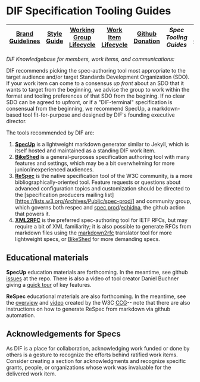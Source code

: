 # DIF Specification Tooling Guides

|[Brand Guidelines](brand-guidelines.md)|[Style Guide](style-guide.md)|[Working Group Lifecycle](working-group-lifecycle.md)|[Work Item Lifecycle](work-item-lifecycle.md)|[Github Donation](github-donation.md)|*Spec Tooling Guides*|[Code of Conduct](code-of-conduct.md)|
|---|---|---|---|---|---|---|


*DIF Knowledgebase for members, work items, and communications:*

DIF recommends picking the spec-authoring tool most appropriate to the target audience and/or target Standards Development Organization (SDO).  If your work item can come to a consensus *up front* about an SDO that it wants to target from the beginning, we advise the group to work within the format and tooling preferences of that SDO from the begining.  If no clear SDO can be agreed to upfront, or if a "DIF-terminal" specification is consensual from the beginning, we recommend SpecUp, a markdown-based tool fit-for-purpose and designed by DIF's founding executive director.

The tools recommended by DIF are:
1. **[SpecUp](https://github.com/decentralized-identity/spec-up)** is a lightweight markdown generator similar to Jekyll, which is itself hosted and maintained as a standing DIF work item. 
2. **[BikeShed](https://tabatkins.github.io/bikeshed/)** is a general-purposes specification authoring tool with many features and settings, which may be a bit overwhelming for more junior/inexperienced audiences.
3. **[ReSpec](https://respec.org/docs/)** is the native specification tool of the W3C community, is a more bibliographically-oriented tool. Feature requests or questions about advanced configuration topics and customization should be directed to the [specification producers mailing list][https://lists.w3.org/Archives/Public/spec-prod/] and community group, which governs both respec and [spec prod](https://w3c.github.io/spec-prod/)/[echidna](https://w3c.github.io/spec-prod/#deploy-to-w3c-using-echidna), the github action that powers it.
4. **[XML2RFC](http://xml2rfc.tools.ietf.org/)** is the preferred spec-authoring tool for IETF RFCs, but may require a bit of XML familiarity; it is also possible to generate RFCs from markdown files using the [markdown2rfc](https://github.com/oauthstuff/markdown2rfc) translator tool for more lightweight specs, or [BikeShed](https://tabatkins.github.io/bikeshed/) for more demanding specs.

## Educational materials

**SpecUp** education materials are forthcoming. In the meantime, see github [issues](https://github.com/decentralized-identity/spec-up/issues) at the repo. There is also a video of tool creator Daniel Buchner giving a [quick tour](https://www.youtube.com/watch?v=sfMc5Has4s4) of key features.

**ReSpec** educational materials are also forthcoming.  In the meantime, see the [overview](https://w3c-ccg.github.io/specs.html) and [video](https://youtu.be/0eQXU6Z-A6Q) created by the W3C [CCG](https://w3c-ccg.github.io/)-- note that there are also instructions on how to generate ReSpec from markdown via github automation.

## Acknowledgements for Specs
As DIF is a place for collaboration, acknowledging work funded or done by others is a gesture to recognize the efforts behind ratified work items. Consider creating a section for acknowledgments and recognize specific grants, people, or organizations whose work was invaluable for the delivered work item. 
